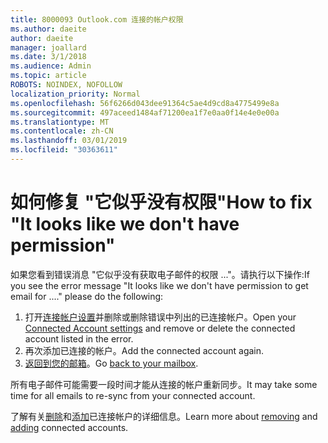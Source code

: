 ```yaml
---
title: 8000093 Outlook.com 连接的帐户权限
ms.author: daeite
author: daeite
manager: joallard
ms.date: 3/1/2018
ms.audience: Admin
ms.topic: article
ROBOTS: NOINDEX, NOFOLLOW
localization_priority: Normal
ms.openlocfilehash: 56f6266d043dee91364c5ae4d9cd8a4775499e8a
ms.sourcegitcommit: 497aceed1484af71200ea1f7e0aa0f14e4e0e00a
ms.translationtype: MT
ms.contentlocale: zh-CN
ms.lasthandoff: 03/01/2019
ms.locfileid: "30363611"
---
```

# <a name="how-to-fix-it-looks-like-we-dont-have-permission"></a><span data-ttu-id="9e4d1-102">如何修复 "它似乎没有权限"</span><span class="sxs-lookup"><span data-stu-id="9e4d1-102">How to fix "It looks like we don't have permission"</span></span>

<span data-ttu-id="9e4d1-103">如果您看到错误消息 "它似乎没有获取电子邮件的权限 ..."。请执行以下操作:</span><span class="sxs-lookup"><span data-stu-id="9e4d1-103">If you see the error message "It looks like we don't have permission to get email for ...." please do the following:</span></span>

1. <span data-ttu-id="9e4d1-104">打开[连接帐户设置](https://outlook.live.com/mail/options/mail/accounts)并删除或删除错误中列出的已连接帐户。</span><span class="sxs-lookup"><span data-stu-id="9e4d1-104">Open your [Connected Account settings](https://outlook.live.com/mail/options/mail/accounts) and remove or delete the connected account listed in the error.</span></span> 
2. <span data-ttu-id="9e4d1-105">再次添加已连接的帐户。</span><span class="sxs-lookup"><span data-stu-id="9e4d1-105">Add the connected account again.</span></span>
3. <span data-ttu-id="9e4d1-106">[返回到您的邮箱](https://outlook.live.com/mail/inbox)。</span><span class="sxs-lookup"><span data-stu-id="9e4d1-106">Go [back to your mailbox](https://outlook.live.com/mail/inbox).</span></span>

<span data-ttu-id="9e4d1-107">所有电子邮件可能需要一段时间才能从连接的帐户重新同步。</span><span class="sxs-lookup"><span data-stu-id="9e4d1-107">It may take some time for all emails to re-sync from your connected account.</span></span>

<span data-ttu-id="9e4d1-108">了解有关[删除](https://support.office.com/article/0b9a6b95-ff1b-46c1-bf60-d6b3b82c5ac8)和[添加](https://support.office.com/article/c5224df4-5885-4e79-91ba-523aa743f0ba)已连接帐户的详细信息。</span><span class="sxs-lookup"><span data-stu-id="9e4d1-108">Learn more about [removing](https://support.office.com/article/0b9a6b95-ff1b-46c1-bf60-d6b3b82c5ac8) and [adding](https://support.office.com/article/c5224df4-5885-4e79-91ba-523aa743f0ba) connected accounts.</span></span>
